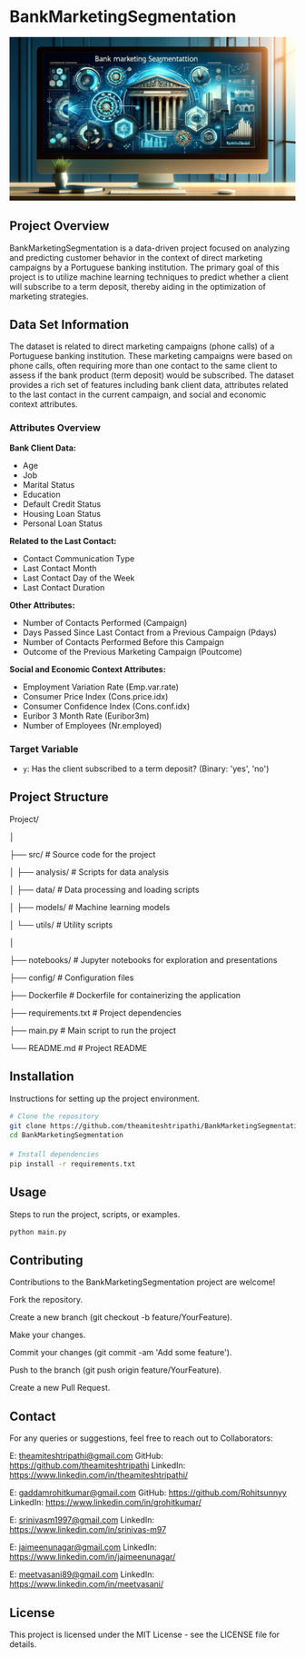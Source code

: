 # BankMarketingSegmentation

![BankMarketingSegmentation Banner](assets/BMS_Banner.png)

## Project Overview

BankMarketingSegmentation is a data-driven project focused on analyzing and predicting customer behavior in the context of direct marketing campaigns by a Portuguese banking institution. The primary goal of this project is to utilize machine learning techniques to predict whether a client will subscribe to a term deposit, thereby aiding in the optimization of marketing strategies.

## Data Set Information

The dataset is related to direct marketing campaigns (phone calls) of a Portuguese banking institution. These marketing campaigns were based on phone calls, often requiring more than one contact to the same client to assess if the bank product (term deposit) would be subscribed. The dataset provides a rich set of features including bank client data, attributes related to the last contact in the current campaign, and social and economic context attributes.

### Attributes Overview

**Bank Client Data:**
- Age
- Job
- Marital Status
- Education
- Default Credit Status
- Housing Loan Status
- Personal Loan Status

**Related to the Last Contact:**
- Contact Communication Type
- Last Contact Month
- Last Contact Day of the Week
- Last Contact Duration

**Other Attributes:**
- Number of Contacts Performed (Campaign)
- Days Passed Since Last Contact from a Previous Campaign (Pdays)
- Number of Contacts Performed Before this Campaign
- Outcome of the Previous Marketing Campaign (Poutcome)

**Social and Economic Context Attributes:**
- Employment Variation Rate (Emp.var.rate)
- Consumer Price Index (Cons.price.idx)
- Consumer Confidence Index (Cons.conf.idx)
- Euribor 3 Month Rate (Euribor3m)
- Number of Employees (Nr.employed)

### Target Variable
- `y`: Has the client subscribed to a term deposit? (Binary: 'yes', 'no')

## Project Structure

Project/

│

├── src/                   # Source code for the project

│   ├── analysis/          # Scripts for data analysis

│   ├── data/              # Data processing and loading scripts

│   ├── models/            # Machine learning models

│   └── utils/             # Utility scripts

│

├── notebooks/             # Jupyter notebooks for exploration and presentations

├── config/                # Configuration files

├── Dockerfile             # Dockerfile for containerizing the application

├── requirements.txt       # Project dependencies

├── main.py                # Main script to run the project

└── README.md              # Project README



## Installation

Instructions for setting up the project environment.

```bash
# Clone the repository
git clone https://github.com/theamiteshtripathi/BankMarketingSegmentation.git
cd BankMarketingSegmentation

# Install dependencies
pip install -r requirements.txt
```

## Usage

Steps to run the project, scripts, or examples.

```bash
python main.py
```

## Contributing

Contributions to the BankMarketingSegmentation project are welcome!

Fork the repository.

Create a new branch (git checkout -b feature/YourFeature).

Make your changes.

Commit your changes (git commit -am 'Add some feature').

Push to the branch (git push origin feature/YourFeature).

Create a new Pull Request.


## Contact
For any queries or suggestions, feel free to reach out to Collaborators:

E: theamiteshtripathi@gmail.com
GitHub: https://github.com/theamiteshtripathi
LinkedIn: https://www.linkedin.com/in/theamiteshtripathi/

E: gaddamrohitkumar@gmail.com
GitHub: https://github.com/Rohitsunnyy
LinkedIn: https://www.linkedin.com/in/grohitkumar/

E: srinivasm1997@gmail.com
LinkedIn: https://www.linkedin.com/in/srinivas-m97

E: jaimeenunagar@gmail.com
LinkedIn: https://www.linkedin.com/in/jaimeenunagar/

E: meetvasani89@gmail.com
LinkedIn: https://www.linkedin.com/in/meetvasani/


## License
This project is licensed under the MIT License - see the LICENSE file for details.

